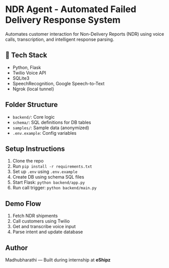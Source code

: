 # NDR Agent - Automated Failed Delivery Response System

Automates customer interaction for Non-Delivery Reports (NDR) using voice calls, transcription, and intelligent response parsing.

## 🔧 Tech Stack
- Python, Flask
- Twilio Voice API
- SQLite3
- SpeechRecognition, Google Speech-to-Text
- Ngrok (local tunnel)

## Folder Structure
- `backend/`: Core logic
- `schema/`: SQL definitions for DB tables
- `samples/`: Sample data (anonymized)
- `.env.example`: Config variables

## Setup Instructions
1. Clone the repo
2. Run `pip install -r requirements.txt`
3. Set up `.env` using `.env.example`
4. Create DB using schema SQL files
5. Start Flask: `python backend/app.py`
6. Run call trigger: `python backend/main.py`

## Demo Flow
1. Fetch NDR shipments
2. Call customers using Twilio
3. Get and transcribe voice input
4. Parse intent and update database

## Author
Madhubharathi — Built during internship at **eShipz**
